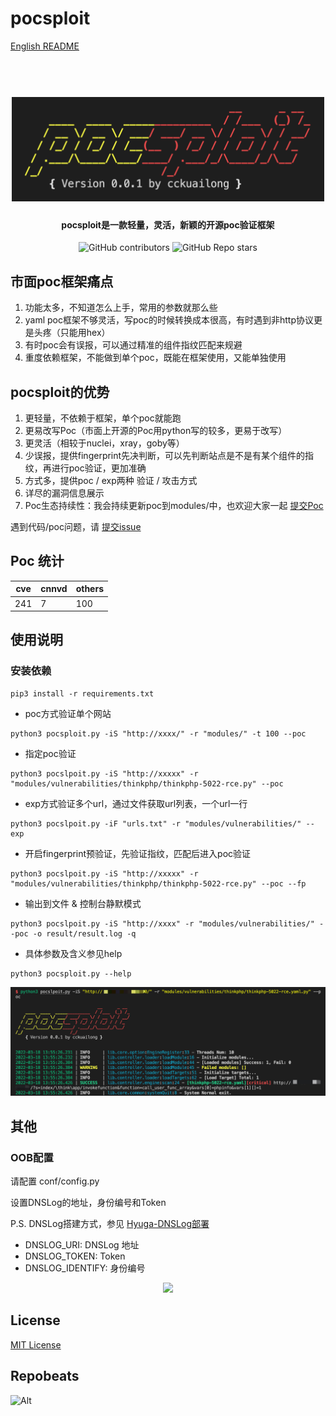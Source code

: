 # pocsploit

[English README](README.md)

<h1 align="center">
  <br>
  <img src="img/logo.png" width="500px" alt="Reapoc"></a>
</h1>

<h4 align="center">pocsploit是一款轻量，灵活，新颖的开源poc验证框架</h4>

<p align="center">
<img alt="GitHub contributors" src="https://img.shields.io/github/contributors/cckuailong/pocsploit">
<img alt="GitHub Repo stars" src="https://img.shields.io/github/stars/cckuailong/pocsploit?style=social">
</p>

## 市面poc框架痛点

1. 功能太多，不知道怎么上手，常用的参数就那么些
2. yaml poc框架不够灵活，写poc的时候转换成本很高，有时遇到非http协议更是头疼（只能用hex）
3. 有时poc会有误报，可以通过精准的组件指纹匹配来规避
4. 重度依赖框架，不能做到单个poc，既能在框架使用，又能单独使用

## pocsploit的优势

1. 更轻量，不依赖于框架，单个poc就能跑
2. 更易改写Poc（市面上开源的Poc用python写的较多，更易于改写）
3. 更灵活（相较于nuclei，xray，goby等）
3. 少误报，提供fingerprint先决判断，可以先判断站点是不是有某个组件的指纹，再进行poc验证，更加准确
4. 方式多，提供poc / exp两种 验证 / 攻击方式
5. 详尽的漏洞信息展示
6. Poc生态持续性：我会持续更新poc到modules/中，也欢迎大家一起 [提交Poc](https://github.com/cckuailong/pocsploit/pulls/new)

遇到代码/poc问题，请 [提交issue](https://github.com/cckuailong/pocsploit/issues/new)

## Poc 统计

|  cve   | cnnvd  | others |
|--------|--------|--------|
|   241  |   7    |   100  |

## 使用说明

### 安装依赖

```
pip3 install -r requirements.txt
```

- poc方式验证单个网站

```
python3 pocsploit.py -iS "http://xxxx/" -r "modules/" -t 100 --poc
```

- 指定poc验证

```
python3 pocslpoit.py -iS "http://xxxxx" -r "modules/vulnerabilities/thinkphp/thinkphp-5022-rce.py" --poc
```

- exp方式验证多个url，通过文件获取url列表，一个url一行

```
python3 pocslpoit.py -iF "urls.txt" -r "modules/vulnerabilities/" --exp
```

- 开启fingerprint预验证，先验证指纹，匹配后进入poc验证

```
python3 pocslpoit.py -iS "http://xxxxx" -r "modules/vulnerabilities/thinkphp/thinkphp-5022-rce.py" --poc --fp
```

- 输出到文件 & 控制台静默模式

```
python3 pocslpoit.py -iS "http://xxxx" -r "modules/vulnerabilities/" --poc -o result/result.log -q
```

- 具体参数及含义参见help

```
python3 pocsploit.py --help
```

![demo](img/demo.png)

## 其他

### OOB配置

请配置 conf/config.py

设置DNSLog的地址，身份编号和Token

P.S. DNSLog搭建方式，参见 [Hyuga-DNSLog部署](doc/DNSLog.md)

- DNSLOG_URI: DNSLog 地址
- DNSLOG_TOKEN: Token
- DNSLOG_IDENTIFY: 身份编号

<p align="center">
<a href="https://github.com/cckuailong/pocsploit/graphs/contributors">
  <img src="https://contrib.rocks/image?repo=cckuailong/pocsploit&max=100">
</a>
</p>

## License

[MIT License](LICENSE)

## Repobeats

![Alt](https://repobeats.axiom.co/api/embed/2078746e0f31620848dc0746df2f6bc5badf8f62.svg "Repobeats analytics image")